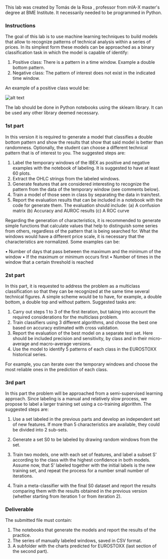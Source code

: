 This lab was created  by Tomás de la Rosa , professor from mIA-X master's degree at BME Institute. It necessarily needed to be programmed in Python.

### Instructions

The goal of this lab is to use machine learning techniques to build models that allow to recognize patterns of technical analysis within a series of prices. In its simplest form these models can be approached as a binary classification task in which the model is capable of identify:

1. Positive class: There is a pattern in a time window. Example a double bottom pattern.
2. Negative class: The pattern of interest does not exist in the indicated time window.

An example of a positive class would be:

![alt text](https://a.c-dn.net/c/content/dam/publicsites/igcom/uk/images/ContentImage/Double%20bottom.png)


The lab should be done in Python notebooks using the sklearn library. It can be used any other library deemed necessary.

### 1st part


In this version it is required to generate a model that classifies a double bottom pattern and show the results that show that said model is better than randomness. Optionally, the student can choose a different technical pattern that is of interest to you. The suggested steps are:

1. Label the temporary windows of the IBEX as positive and negative examples with the notebook of labeling. It is suggested to have at least 60 plots.
2. Extract the OHLC strings from the labeled windows.
3. Generate features that are considered interesting to recognize the pattern from the data of the temporary window (see comments below).
4. Train a model of those seen in class by separating the data in train/test.
5. Report the evaluation results that can be included in a notebook with the code for generate them. The evaluation should include:
  (a) A confusion matrix
  (b) Accuracy and AUROC results
  (c) A ROC curve

Regarding the generation of characteristics, it is recommended to generate simple functions that calculate values that help to distinguish some series from others, regardless of the pattern that is being searched for. What the windows would have a different price scale, it is necessary that the characteristics are normalized.
Some examples can be:

• Number of days that pass between the maximum and the minimum of the window
• If the maximum or minimum occurs first
• Number of times in the window that a certain threshold is reached


### 2st part

In this part, it is requested to address the problem as a multiclass classification so that they can be recognized at the same time several technical figures. A simple scheme would be to have, for example, a double bottom, a double top and without pattern. Suggested tasks are:

1. Carry out steps 1 to 3 of the first iteration, but taking into account the required considerations for the multiclass problem.
2. Train classifiers using 3 different algorithms, and choose the best one based on accuracy estimated with cross validation.
3. Report the evaluation of the best model on a separate test set. Here should be included precision and sensitivity, by class and in their micro-average and macro-average versions.
4. Use the model to identify 5 patterns of each class in the EUROSTOXX historical series.

For example, you can iterate over the temporary windows and choose the most reliable ones in the prediction of each class.


### 3rd part

In this part the problem will be approached from a semi-supervised learning approach. Since labeling is a manual and relatively slow process, we propose to label a larger training set using a co-training algorithm. The suggested steps are:

1. Use a set labeled in the previous parts and develop an independent set of new features. If more than 5 characteristics are available, they could be divided into 2 sub-sets.

2. Generate a set S0 to be labeled by drawing random windows from the set.

3. Train two models, one with each set of features, and label a subset S' according to the class with the highest confidence in both models. Assume now, that S’ labeled together with the initial labels is the new training set, and repeat the process for a number small number of iterations.

4. Train a meta-classifier with the final S0 dataset and report the results comparing them with the results obtained in the previous version (whether starting from iteration 1 or from iteration 2).


### Deliverable

The submitted file must contain:

1. The notebooks that generate the models and report the results of the practice.
2. The series of manually labeled windows, saved in CSV format.
3. A subfolder with the charts predicted for EUROSTOXX (last section of the second part).

